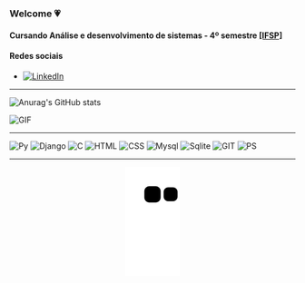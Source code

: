 ### Welcome 💗

#### Cursando Análise e desenvolvimento de sistemas - 4º semestre [[IFSP] ](https://bra.ifsp.edu.br/)
 
#### Redes sociais
- [![LinkedIn](https://img.shields.io/badge/LinkedIn-0077B5?style=for-the-badge&logo=linkedin&logoColor=white/)](https://www.linkedin.com/in/amanda-luiza-b76b04221/)
________________
![Anurag's GitHub stats](https://github-readme-stats.vercel.app/api?username=amandaluizay&show_icons=true&theme=radical) 

 ![GIF](https://c.tenor.com/GfSX-u7VGM4AAAAC/coding.gif)
________________
 ![Py](https://img.shields.io/badge/Python-14354C?style=for-the-badge&logo=python&logoColor=white)
 ![Django](https://img.shields.io/badge/Django-092E20?style=for-the-badge&logo=django&logoColor=white)
 ![C](https://img.shields.io/badge/C-00599C?style=for-the-badge&logo=c&logoColor=white)
 ![HTML](https://img.shields.io/badge/HTML-239120?style=for-the-badge&logo=html5&logoColor=white) 
 ![CSS](https://img.shields.io/badge/CSS-239120?&style=for-the-badge&logo=css3&logoColor=white) 
 ![Mysql](https://img.shields.io/badge/MySQL-00000F?style=for-the-badge&logo=mysql&logoColor=white)
 ![Sqlite](https://img.shields.io/badge/SQLite-07405E?style=for-the-badge&logo=sqlite&logoColor=white)
   ![GIT](https://img.shields.io/badge/GIT-E44C30?style=for-the-badge&logo=git&logoColor=white)
   ![PS](	https://img.shields.io/badge/Adobe%20Photoshop-31A8FF?style=for-the-badge&logo=Adobe%20Photoshop&logoColor=black)
   _____________
  
<div align="center">

  ![Snake animation](https://github.com/amandaluizay/amandaluizay/blob/output/github-contribution-grid-snake.svg)

</div>
